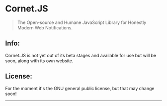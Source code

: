 Cornet.JS
=========

> The Open-source and Humane JavaScript Library for Honestly Modern Web Notifications.

Info:
-----

Cornet.JS is not yet out of its beta stages and available for use but will be soon, along with its own website.

License:
--------

For the moment it's the GNU general public license, but that may change soon!

--------------------------------------------------------------------------------
